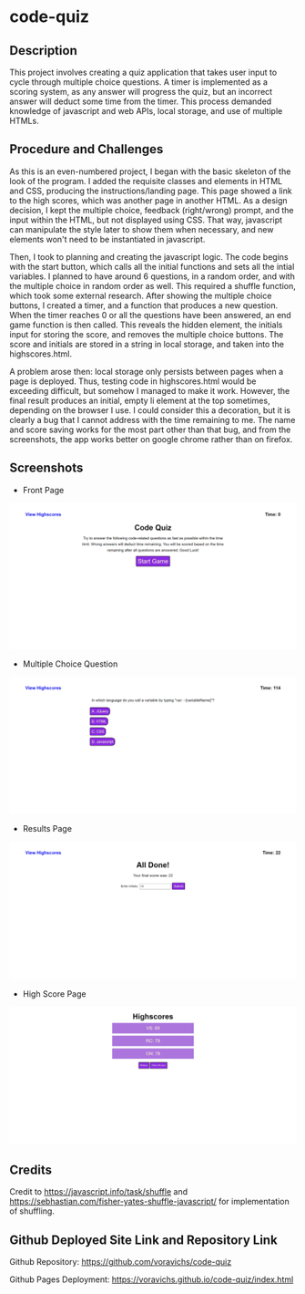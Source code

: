 # code-quiz

## Description

This project involves creating a quiz application that takes user input to cycle through multiple choice questions. A timer is implemented as a scoring system, as any answer will progress the quiz, but an incorrect answer will deduct some time from the timer. This process demanded knowledge of javascript and web APIs, local storage, and use of multiple HTMLs.

## Procedure and Challenges

As this is an even-numbered project, I began with the basic skeleton of the look of the program. I added the requisite classes and elements in HTML and CSS, producing the instructions/landing page. This page showed a link to the high scores, which was another page in another HTML. As a design decision, I kept the multiple choice, feedback (right/wrong) prompt, and the input within the HTML, but not displayed using CSS. That way, javascript can manipulate the style later to show them when necessary, and new elements won't need to be instantiated in javascript.

Then, I took to planning and creating the javascript logic. The code begins with the start button, which calls all the initial functions and sets all the intial variables. I planned to have around 6 questions, in a random order, and with the multiple choice in random order as well. This required a shuffle function, which took some external research. After showing the multiple choice buttons, I created a timer, and a function that produces a new question. When the timer reaches 0 or all the questions have been answered, an end game function is then called. This reveals the hidden element, the initials input for storing the score, and removes the multiple choice buttons. The score and initials are stored in a string in local storage, and taken into the highscores.html.

A problem arose then: local storage only persists between pages when a page is deployed. Thus, testing code in highscores.html would be exceeding difficult, but somehow I managed to make it work. However, the final result produces an initial, empty li element at the top sometimes, depending on the browser I use. I could consider this a decoration, but it is clearly a bug that I cannot address with the time remaining to me. The name and score saving works for the most part other than that bug, and from the screenshots, the app works better on google chrome rather than on firefox.

## Screenshots

* Front Page

![the front page of code quiz, with instructions and a start button](./assets/images/screen1.png)

* Multiple Choice Question

![a multiple choice question](./assets/images/screen2.png)

* Results Page

![a results page showing a score and prompting users' initials](./assets/images/screen3.png)

* High Score Page

![a page with 3 initials followed by their scores](./assets/images/screen4.png)

## Credits

Credit to https://javascript.info/task/shuffle and https://sebhastian.com/fisher-yates-shuffle-javascript/ for implementation of shuffling.


## Github Deployed Site Link and Repository Link

Github Repository: https://github.com/voravichs/code-quiz

Github Pages Deployment: https://voravichs.github.io/code-quiz/index.html

